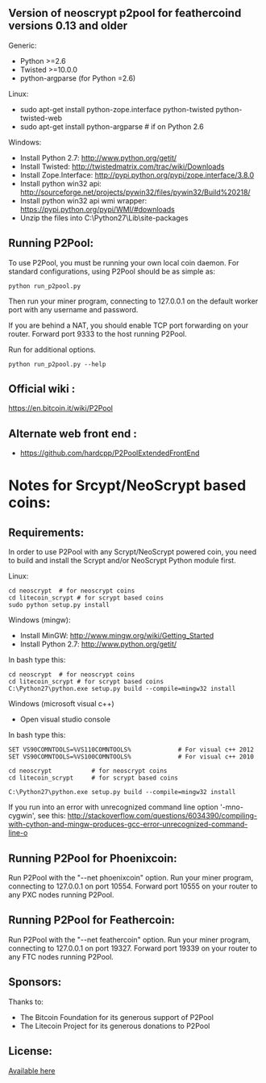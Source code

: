 Version of neoscrypt p2pool for feathercoind versions 0.13 and older
-------------------------
Generic:
* Python >=2.6
* Twisted >=10.0.0
* python-argparse (for Python =2.6)

Linux:
* sudo apt-get install python-zope.interface python-twisted python-twisted-web
* sudo apt-get install python-argparse # if on Python 2.6

Windows:
* Install Python 2.7: http://www.python.org/getit/
* Install Twisted: http://twistedmatrix.com/trac/wiki/Downloads
* Install Zope.Interface: http://pypi.python.org/pypi/zope.interface/3.8.0
* Install python win32 api: http://sourceforge.net/projects/pywin32/files/pywin32/Build%20218/
* Install python win32 api wmi wrapper: https://pypi.python.org/pypi/WMI/#downloads
* Unzip the files into C:\Python27\Lib\site-packages

Running P2Pool:
-------------------------
To use P2Pool, you must be running your own local coin daemon. For standard
configurations, using P2Pool should be as simple as:

    python run_p2pool.py

Then run your miner program, connecting to 127.0.0.1 on the default worker
port with any username and password.

If you are behind a NAT, you should enable TCP port forwarding on your
router. Forward port 9333 to the host running P2Pool.

Run for additional options.

    python run_p2pool.py --help

Official wiki :
-------------------------
https://en.bitcoin.it/wiki/P2Pool

Alternate web front end :
-------------------------
* https://github.com/hardcpp/P2PoolExtendedFrontEnd

Notes for Srcypt/NeoScrypt based coins:
=========================
Requirements:
-------------------------
In order to use P2Pool with any Scrypt/NeoScrypt powered coin, you need to build
and install the Scrypt and/or NeoScrypt Python module first.

Linux:

    cd neoscrypt  # for neoscrypt coins
    cd litecoin_scrypt # for scrypt based coins
    sudo python setup.py install

Windows (mingw):
* Install MinGW: http://www.mingw.org/wiki/Getting_Started
* Install Python 2.7: http://www.python.org/getit/

In bash type this:

    cd neoscrypt  # for neoscrypt coins
    cd litecoin_scrypt # for scrypt based coins
    C:\Python27\python.exe setup.py build --compile=mingw32 install

Windows (microsoft visual c++)
* Open visual studio console

In bash type this:

    SET VS90COMNTOOLS=%VS110COMNTOOLS%	           # For visual c++ 2012
    SET VS90COMNTOOLS=%VS100COMNTOOLS%             # For visual c++ 2010
    
    cd neoscrypt           # for neoscrypt coins
    cd litecoin_scrypt     # for scrypt based coins
    
    C:\Python27\python.exe setup.py build --compile=mingw32 install

If you run into an error with unrecognized command line option '-mno-cygwin', see this:
http://stackoverflow.com/questions/6034390/compiling-with-cython-and-mingw-produces-gcc-error-unrecognized-command-line-o

Running P2Pool for Phoenixcoin:
-------------------------------
Run P2Pool with the "--net phoenixcoin" option.
Run your miner program, connecting to 127.0.0.1 on port 10554.
Forward port 10555 on your router to any PXC nodes running P2Pool.

Running P2Pool for Feathercoin:
-------------------------------
Run P2Pool with the "--net feathercoin" option.
Run your miner program, connecting to 127.0.0.1 on port 19327.
Forward port 19339 on your router to any FTC nodes running P2Pool.

Sponsors:
-------------------------

Thanks to:
* The Bitcoin Foundation for its generous support of P2Pool
* The Litecoin Project for its generous donations to P2Pool
 
License:
-------------------------

[Available here](LICENCE)


